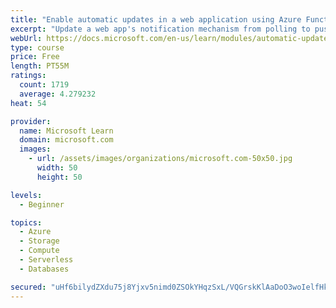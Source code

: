 ```yaml
---
title: "Enable automatic updates in a web application using Azure Functions and SignalR Service"
excerpt: "Update a web app's notification mechanism from polling to push-based architecture with SignalR Service, Azure Cosmos DB and Azure Functions. Use Vue.js and JavaScript to use SignalR using Visual Studio Code."
webUrl: https://docs.microsoft.com/en-us/learn/modules/automatic-update-of-a-webapp-using-azure-functions-and-signalr/
type: course
price: Free
length: PT55M
ratings:
  count: 1719
  average: 4.279232
heat: 54

provider:
  name: Microsoft Learn
  domain: microsoft.com
  images:
    - url: /assets/images/organizations/microsoft.com-50x50.jpg
      width: 50
      height: 50

levels:
  - Beginner

topics:
  - Azure
  - Storage
  - Compute
  - Serverless
  - Databases

secured: "uHf6bilydZXdu75j8Yjxv5nimd0ZSOkYHqzSxL/VQGrskKlAaDoO3woIelfHklK0CwU9ACTCOnEIhg5vP8nD5g54dSIslcxbWdt2db79+H08sxmCDO5hKiei0XtEW6SsFASxPkFMHmgbhtaDF45AQGfnFkZOMjL9nc0FRpxE2QUuQGpWtyGApgRnvCguR0IrqJXGn35OCamYkh93/x53+rsvQVfefQ1tLGUslHOwImcLZzWuWDJPU7ZjMRFBWn0C37N0tvSo/mdM/stCoQtpgQxQHF7GXRcqz6mBMeHQltMjZsHuoMG43bxSPX8GUZ7LoOftHmHs86TbuWfvoGFAVpiMwYSErL813+Xiwy9cu+QD2vcpKu7xopbktvQFcN0axZ2ylqNyrIktc7eLg1NzNfpR68fnWbzALrNUNwdIrxE=;akk7ca6FAYo9EAHuZBTNfg=="
---
```


